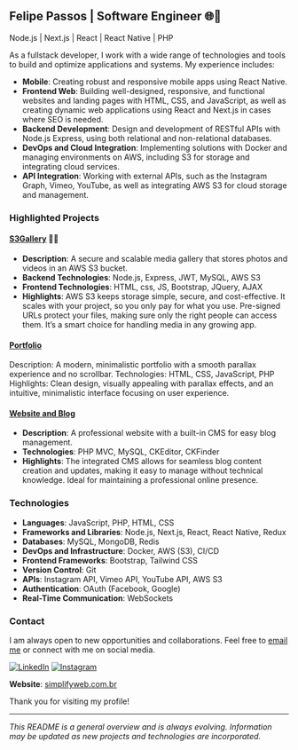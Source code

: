 ## **Felipe Passos | Software Engineer 🌐📱**

Node.js | Next.js | React | React Native | PHP

As a fullstack developer, I work with a wide range of technologies and tools to build and optimize applications and systems. My experience includes: 

- **Mobile**: Creating robust and responsive mobile apps using React Native. 
- **Frontend Web**: Building well-designed, responsive, and functional websites and landing pages with HTML, CSS, and JavaScript, as well as creating dynamic web applications using React and Next.js in cases where SEO is needed.
- **Backend Development**: Design and development of RESTful APIs with Node.js Express, using both relational and non-relational databases. 
- **DevOps and Cloud Integration**: Implementing solutions with Docker and managing environments on AWS, including S3 for storage and integrating cloud services. 
- **API Integration**: Working with external APIs, such as the Instagram Graph, Vimeo, YouTube, as well as integrating AWS S3 for cloud storage and management.

### **Highlighted Projects**

#### [S3Gallery](https://github.com/felipebpassos/S3Gallery) 📸🎥
- **Description**: A secure and scalable media gallery that stores photos and videos in an AWS S3 bucket. 
- **Backend Technologies**: Node.js, Express, JWT, MySQL, AWS S3 
- **Frontend Technologies**: HTML, css, JS, Bootstrap, JQuery, AJAX 
- **Highlights**: AWS S3 keeps storage simple, secure, and cost-effective. It scales with your project, so you only pay for what you use. Pre-signed URLs protect your files, making sure only the right people can access them. It’s a smart choice for handling media in any growing app.

#### [Portfolio](link-to-repository)
Description: A modern, minimalistic portfolio with a smooth parallax experience and no scrollbar.
Technologies: HTML, CSS, JavaScript, PHP
Highlights: Clean design, visually appealing with parallax effects, and an intuitive, minimalistic interface focusing on user experience.

#### [Website and Blog](https://github.com/felipebpassos/Website-and-Blog)
- **Description**: A professional website with a built-in CMS for easy blog management. 
- **Technologies**: PHP MVC, MySQL, CKEditor, CKFinder
- **Highlights**: The integrated CMS allows for seamless blog content creation and updates, making it easy to manage without technical knowledge. Ideal for maintaining a professional online presence.

### **Technologies**

- **Languages**: JavaScript, PHP, HTML, CSS 
- **Frameworks and Libraries**: Node.js, Next.js, React, React Native, Redux 
- **Databases**: MySQL, MongoDB, Redis 
- **DevOps and Infrastructure**: Docker, AWS (S3), CI/CD 
- **Frontend Frameworks**: Bootstrap, Tailwind CSS  
- **Version Control**: Git  
- **APIs**: Instagram API, Vimeo API, YouTube API, AWS S3 
- **Authentication**: OAuth (Facebook, Google) 
- **Real-Time Communication**: WebSockets 

### **Contact**

I am always open to new opportunities and collaborations. Feel free to [email me](mailto:contato@simplifyweb.com.br) or connect with me on social media.

[![LinkedIn](https://img.shields.io/badge/LinkedIn-0077B5?style=for-the-badge&logo=linkedin&logoColor=white)](https://www.linkedin.com/in/felipe-b-passos-70a075138/)
[![Instagram](https://img.shields.io/badge/Instagram-E4405F?style=for-the-badge&logo=instagram&logoColor=white)](https://www.instagram.com/simplifyweb/)

**Website**: [simplifyweb.com.br](https://simplifyweb.com.br/)

Thank you for visiting my profile!

---

*This README is a general overview and is always evolving. Information may be updated as new projects and technologies are incorporated.*
